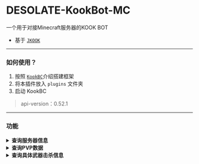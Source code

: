 # DESOLATE-KookBot-MC
一个用于对接Minecraft服务器的KOOK BOT  
* 基于 [`JKOOK`](https://github.com/SNWCreations/JKook)
---

### 如何使用？
1. 按照 [`KookBC`](https://github.com/SNWCreations/KookBC)介绍搭建框架
2. 将本插件放入 `plugins` 文件夹
3. 启动 KookBC
> api-version：0.52.1
---

### 功能
<details><summary><b>查询服务器信息</b></summary>

- 在 `config.yml` 中 `ServerIPAddress` 填写服务器IP `ServerPort`填写服务器端口
- 在KOOK频道内使用命令 `/ServerInfo` 查询服务器在线人数等信息
> 若KookBC和Minecraft服务器运行在同一设备上，则只需要更改 `ServerPort`
</details>

<details><summary><b>查询PVP数据</b></summary>

- 先绑定玩家的KOOK和Minecraft服务器账户才可操作
- 对接 [`PVPStats`](https://github.com/slipcor/PVPStats) 查询数据
> 需要Minecraft服务器内安装 `PVPStats` 插件并将数据文件夹路径填入 `config.yml` 的 `PVPStateYmlFilePath`
</details>

<details><summary><b>查询具体武器击杀信息</b></summary>

- 对接 [`KillInformation`](https://github.com/Do0oMores/DESOLATE_KillInformation) 查询数据
> 需要Minecraft服务器内安装 `KillInformation` 插件并将数据文件夹路径填入 `config.yml` 的 `ItemKillState`
</details>